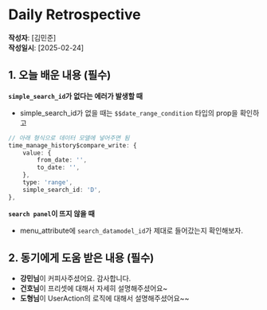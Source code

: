 # Daily Retrospective

**작성자**: [김민준]  
**작성일시**: [2025-02-24]

## 1. 오늘 배운 내용 (필수)

**`simple_search_id`가 없다는 에러가 발생할 때**

- simple_search_id가 없을 때는 `$$date_range_condition` 타입의 prop을 확인하고

```ts
// 아래 형식으로 데이터 모델에 넣어주면 됨
time_manage_history$compare_write: {
    value: {
        from_date: '',
        to_date: '',
    },
    type: 'range',
    simple_search_id: 'D',
},
```

**`search panel`이 뜨지 않을 때**

- menu_attribute에 `search_datamodel_id`가 제대로 들어갔는지 확인해보자.

## 2. 동기에게 도움 받은 내용 (필수)

- **강민님**이 커피사주셨어요. 감사합니다.
- **건호님**이 프리셋에 대해서 자세히 설명해주셨어요~
- **도형님**이 UserAction의 로직에 대해서 설명해주셨어요~~